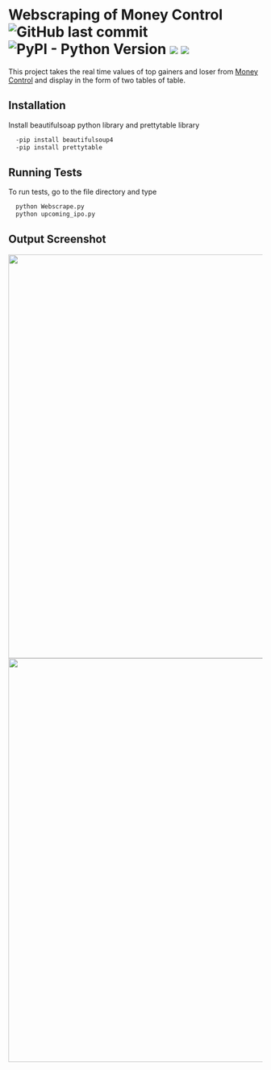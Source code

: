 
# Webscraping of Money Control ![GitHub last commit](https://img.shields.io/github/last-commit/tanmayagrawal2000/Webscraper_Money_Control) ![PyPI - Python Version](https://img.shields.io/pypi/pyversions/beautifulsoup4?logo=Python) ![](https://img.shields.io/badge/-BeautifulSoap4-orange) ![](https://img.shields.io/badge/-PrettyTable-red)


This project takes the real time values of top gainers and loser from [Money Control](https://www.moneycontrol.com/) and display in the form of two tables of table.


## Installation

Install beautifulsoap python library and prettytable library

```bash
  -pip install beautifulsoup4 
  -pip install prettytable 

```
    
## Running Tests

To run tests, go to the file directory and type

```bash
  python Webscrape.py
  python upcoming_ipo.py
```

## Output Screenshot

<img src="https://user-images.githubusercontent.com/53507833/152864933-b90ac3b8-e257-49ce-8120-cd79342a56ce.JPG" width="800">
<img src="https://user-images.githubusercontent.com/53507833/172928857-3178967d-2941-440c-b2fe-2ad33a08c943.JPG" width="800">




